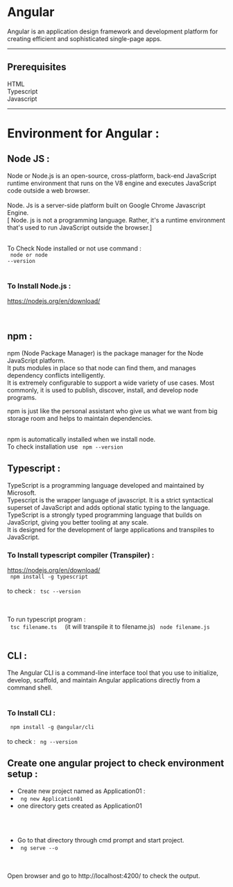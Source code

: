 # Angular 
Angular is an application design framework and development platform for creating efficient and sophisticated single-page apps.

------------------------------------------------------------

## Prerequisites 

HTML <br>
Typescript  <br>
Javascript

-------------------------------------------------------------
# Environment for Angular :

## Node JS : 

Node or Node.js is an open-source, cross-platform, back-end JavaScript runtime environment 
that runs on the V8 engine and executes JavaScript code outside a web browser.
<br><br>
Node. Js is a server-side platform built on Google Chrome Javascript Engine.
<br>
[ Node. js is not a programming language. Rather, it's a runtime environment that's used to run JavaScript outside the browser.]
<br><br>

To Check Node installed or not use command : 
<br>
<code> node or node --version </code>
<br><br>
### To Install Node.js : 
https://nodejs.org/en/download/

<br>

## npm  :

npm (Node Package Manager) is the package manager for the Node JavaScript platform. <br>
It puts modules in place so that node can find them, and manages dependency conflicts intelligently. 
<br>
It is extremely configurable to support a wide variety of use cases. Most commonly, it is used to publish, discover, install, and develop node programs.
<br>

npm is just like the personal assistant who give us what we want from big storage room and helps to maintain dependencies.
<br><br>

npm is automatically installed when we install node.
<br> To check installation use <code> npm --version </code>


## Typescript :

TypeScript is a programming language developed and maintained by Microsoft.
<br>
Typescript is the wrapper language of javascript. It is a strict syntactical superset of JavaScript and adds optional static typing to the language.
<br>
TypeScript is a strongly typed programming language that builds on JavaScript, giving you better tooling at any scale.
<br>
It is designed for the development of large applications and transpiles to JavaScript.

### To Install typescript compiler (Transpiler) : 
https://nodejs.org/en/download/
<br>
<code> npm install -g typescript   </code>
<br>
<br>
to check :  <code> tsc --version </code>

<br>
<br> 
To run typescript program :
<br>
<code> tsc filename.ts  </code>  (it will transpile it to filename.js)
<code> node filename.js  </code>
<br> 
<br>



## CLI :

The Angular CLI is a command-line interface tool that you use to initialize, develop, scaffold, and maintain Angular applications directly from a command shell.
<br><br>

### To Install CLI : 
<code> npm install -g @angular/cli  </code>
<br>
<br>
to check : <code> ng --version  </code>


## Create one angular project to check environment setup :

- Create new project named as Application01 :
- <code> ng new Application01 </code>
- one directory gets created as Application01

<br><br>
- Go to that directory through cmd prompt and start project.
- <code> ng serve --o  </code>

<br><br>
Open browser and go to http://localhost:4200/ to check the output.


